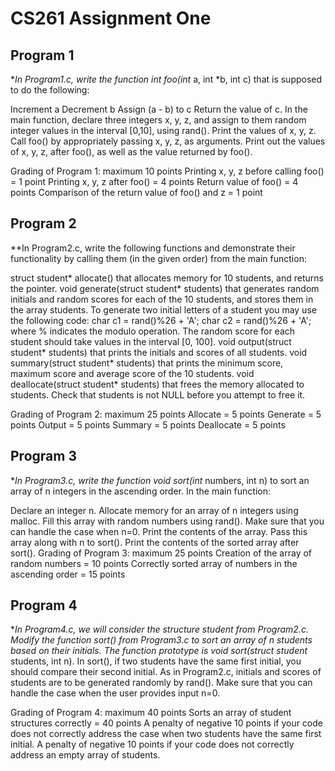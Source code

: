 # CS261 Assignment One
## Program 1
**In Program1.c, write the function int foo(int* a, int *b, int c) that is supposed to do the following:

Increment a
Decrement b
Assign (a - b) to c
Return the value of c.
In the main function, declare three integers  x, y, z, and assign to them random integer values in the interval [0,10], using rand(). Print the values of x, y, z. Call foo() by appropriately passing x, y, z, as arguments. Print out the values of x, y, z, after foo(), as well as the value returned by foo().

Grading of Program 1: maximum 10 points
Printing x, y, z before calling foo() =  1 point
Printing x, y, z after foo() = 4 points
Return value of foo() = 4 points
Comparison of the return value of foo()  and z =  1 point
 

## Program 2
**In Program2.c, write the following functions and demonstrate their functionality by calling them (in the given order) from the main function:

struct student* allocate() that allocates memory for 10 students, and returns the pointer.
void generate(struct student* students) that generates random initials and random scores for each of the 10 students, and stores them in the array students. To generate two initial letters of a student you may use the following code: char c1 = rand()%26 + 'A'; char c2 = rand()%26 + 'A'; where % indicates the modulo operation. The random score for each student should take values in the interval [0, 100].
void output(struct student* students) that prints the initials and scores of all students.
void summary(struct student* students) that prints the minimum score, maximum score and average score of the 10 students.
void deallocate(struct student* students) that frees the memory allocated to students. Check that students is not NULL before you attempt to free it.
 

Grading of Program 2: maximum 25 points
Allocate  = 5 points
Generate = 5 points
Output = 5 points
Summary = 5 points
Deallocate = 5 points
 

## Program 3
**In Program3.c, write the function void sort(int* numbers, int n) to sort an array of n integers in the ascending order. In the main function:

Declare an integer n. Allocate memory for an array of n integers using malloc. Fill this array with random numbers using rand(). Make sure that you can handle the case when n=0.
Print the contents of the array.
Pass this array along with n to sort().
Print the contents of the sorted array after sort().
Grading of Program 3: maximum 25 points
Creation of the array of random numbers = 10 points
 Correctly sorted array of numbers in the ascending order = 15 points
 

## Program 4
**In Program4.c, we will consider the structure student from Program2.c. Modify the function sort() from Program3.c to sort an array of n students based on their initials. The function prototype is void sort(struct student* students, int n). In sort(), if two students have the same first initial, you should compare their second initial. As in Program2.c, initials and scores of students are to be generated randomly by rand(). Make sure that you can handle the case when the user provides input n=0.


Grading of Program 4: maximum 40 points
Sorts an array of student structures correctly = 40 points
A penalty of negative 10 points if your code does not correctly address the case when two students have the same first initial.
A penalty of negative 10 points if your code does not correctly address an empty array of students.
